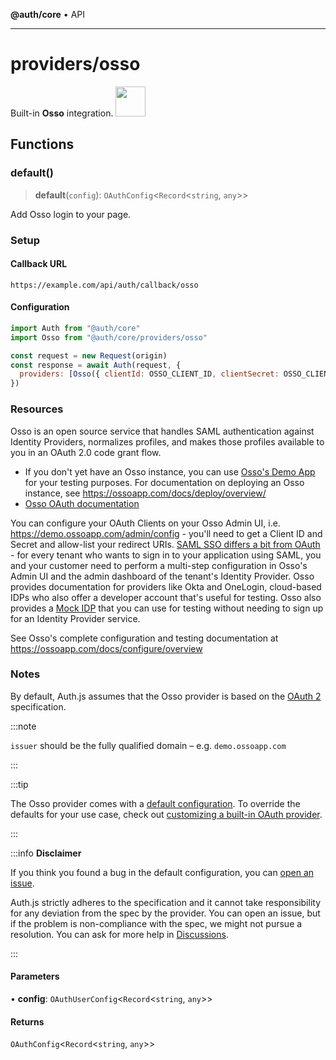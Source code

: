 **@auth/core** • API

***

# providers/osso

<div style={{backgroundColor: "#000", display: "flex", justifyContent: "space-between", color: "#fff", padding: 16}}>
<span>Built-in <b>Osso</b> integration.</span>
<a href="https://ossoapp.com/">
  <img style={{display: "block"}} src="https://authjs.dev/img/providers/osso.svg" height="48" />
</a>
</div>

## Functions

### default()

> **default**(`config`): `OAuthConfig`\<`Record`\<`string`, `any`\>\>

Add Osso login to your page.

### Setup

#### Callback URL
```
https://example.com/api/auth/callback/osso
```

#### Configuration
```js
import Auth from "@auth/core"
import Osso from "@auth/core/providers/osso"

const request = new Request(origin)
const response = await Auth(request, {
  providers: [Osso({ clientId: OSSO_CLIENT_ID, clientSecret: OSSO_CLIENT_SECRET, issuer: OSSO_ISSUER })],
})
```

### Resources
Osso is an open source service that handles SAML authentication against Identity Providers, normalizes profiles, and makes those profiles available to you in an OAuth 2.0 code grant flow.

- If you don't yet have an Osso instance, you can use [Osso's Demo App](https://demo.ossoapp.com) for your testing purposes. For documentation on deploying an Osso instance, see https://ossoapp.com/docs/deploy/overview/
 - [Osso OAuth documentation](https://ossoapp.com/)

You can configure your OAuth Clients on your Osso Admin UI, i.e. https://demo.ossoapp.com/admin/config - you'll need to get a Client ID and Secret and allow-list your redirect URIs.
[SAML SSO differs a bit from OAuth](https://ossoapp.com/blog/saml-vs-oauth) - for every tenant who wants to sign in to your application using SAML, you and your customer need to perform a multi-step configuration in Osso's Admin UI and the admin dashboard of the tenant's Identity Provider. Osso provides documentation for providers like Okta and OneLogin, cloud-based IDPs who also offer a developer account that's useful for testing. Osso also provides a [Mock IDP](https://idp.ossoapp.com) that you can use for testing without needing to sign up for an Identity Provider service.

See Osso's complete configuration and testing documentation at https://ossoapp.com/docs/configure/overview

### Notes

By default, Auth.js assumes that the Osso provider is
based on the [OAuth 2](https://www.rfc-editor.org/rfc/rfc6749.html) specification.

:::note

`issuer` should be the fully qualified domain – e.g. `demo.ossoapp.com`

:::

:::tip

The Osso provider comes with a [default configuration](https://github.com/nextauthjs/next-auth/blob/main/packages/core/src/providers/osso.ts).
To override the defaults for your use case, check out [customizing a built-in OAuth provider](https://authjs.dev/guides/providers/custom-provider#override-default-options).

:::

:::info **Disclaimer**

If you think you found a bug in the default configuration, you can [open an issue](https://authjs.dev/new/provider-issue).

Auth.js strictly adheres to the specification and it cannot take responsibility for any deviation from
the spec by the provider. You can open an issue, but if the problem is non-compliance with the spec,
we might not pursue a resolution. You can ask for more help in [Discussions](https://authjs.dev/new/github-discussions).

:::

#### Parameters

• **config**: `OAuthUserConfig`\<`Record`\<`string`, `any`\>\>

#### Returns

`OAuthConfig`\<`Record`\<`string`, `any`\>\>
